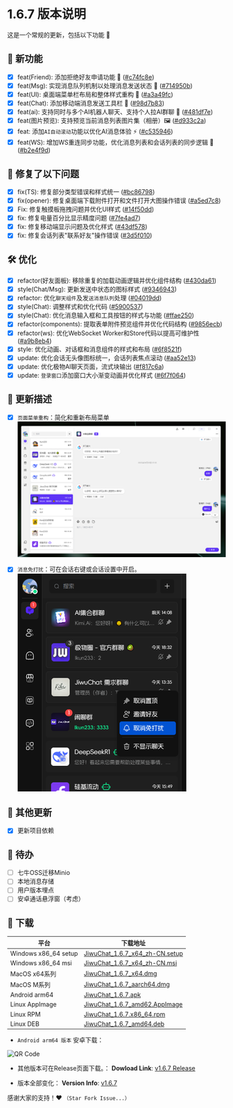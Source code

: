 # 1.6.7 版本说明

这是一个常规的更新，包括以下功能 🧪

## 🔮 新功能

- [x] feat(Friend): 添加拒绝好友申请功能 📌 ([#c74fc8e](https://github.com/KiWi233333/JiwuChat/commit/c74fc8e))
- [x] feat(Msg): 实现消息队列机制以处理消息发送状态 📨 ([#714950b](https://github.com/KiWi233333/JiwuChat/commit/714950b))
- [x] feat(UI): 桌面端菜单栏布局和整体样式重构 🎨 ([#a3a49fc](https://github.com/KiWi233333/JiwuChat/commit/a3a49fc))
- [x] feat(Chat): 添加移动端消息发送工具栏 📱 ([#98d7b83](https://github.com/KiWi233333/JiwuChat/commit/98d7b83))
- [x] feat(ai): 支持同时与多个AI机器人聊天、支持个人拉AI群聊 🤖 ([#481df7e](https://github.com/KiWi233333/JiwuChat/commit/481df7e))
- [x] feat(图片预览): 支持预览当前消息列表图片集（相册）🖼️ ([#d933c2a](https://github.com/KiWi233333/JiwuChat/commit/d933c2a))
- [x] feat: 添加`AI自动滚动`功能以优化AI消息体验 ⚡ ([#c535946](https://github.com/KiWi233333/JiwuChat/commit/c535946))
- [x] feat(WS): 增加WS重连同步功能，优化消息列表和会话列表的同步逻辑 🔄 ([#b2e4f9d](https://github.com/KiWi233333/JiwuChat/commit/b2e4f9d))

## 🔨 修复了以下问题

- [x] fix(TS): 修复部分类型错误和样式统一 ([#bc86798](https://github.com/KiWi233333/JiwuChat/commit/bc86798))
- [x] fix(opener): 修复桌面端下载附件打开和文件打开大图操作错误 ([#a5ed7c8](https://github.com/KiWi233333/JiwuChat/commit/a5ed7c8))
- [x] Fix: 修复触摸板拖拽问题并优化UI样式 ([#14f50dd](https://github.com/KiWi233333/JiwuChat/commit/14f50dd))
- [x] fix: 修复电量百分比显示精度问题 ([#7fe4ad7](https://github.com/KiWi233333/JiwuChat/commit/7fe4ad7))
- [x] fix: 修复移动端显示问题及优化样式 ([#43df578](https://github.com/KiWi233333/JiwuChat/commit/43df578))
- [x] fix: 修复会话列表"联系好友"操作错误 ([#3d5f010](https://github.com/KiWi233333/JiwuChat/commit/3d5f010))

## 🛠️ 优化

- [x] refactor(好友面板): 移除重复的加载动画逻辑并优化组件结构 ([#430da61](https://github.com/KiWi233333/JiwuChat/commit/430da61))
- [x] style(Chat/Msg): 更新发送中状态的图标样式 ([#9346943](https://github.com/KiWi233333/JiwuChat/commit/9346943))
- [x] refactor: 优化`聊天组件`及发`送消息队列`处理 ([#04019dd](https://github.com/KiWi233333/JiwuChat/commit/04019dd))
- [x] style(Chat): 调整样式和优化代码 ([#5900537](https://github.com/KiWi233333/JiwuChat/commit/5900537))
- [x] style(Chat): 优化消息输入框和工具按钮的样式与功能 ([#ffae250](https://github.com/KiWi233333/JiwuChat/commit/ffae250))
- [x] refactor(components): 提取表单附件预览组件并优化代码结构 ([#9856ecb](https://github.com/KiWi233333/JiwuChat/commit/9856ecb))
- [x] refactor(ws): 优化WebSocket Worker和Store代码以提高可维护性 ([#a9b8eb4](https://github.com/KiWi233333/JiwuChat/commit/a9b8eb4))
- [x] style: 优化动画、对话框和消息组件的样式和布局 ([#6f8521f](https://github.com/KiWi233333/JiwuChat/commit/6f8521f))
- [x] update: 优化会话无头像图标统一，会话列表焦点滚动 ([#aa52e13](https://github.com/KiWi233333/JiwuChat/commit/aa52e13))
- [x] update: 优化极物AI聊天页面，流式块输出 ([#f817c6a](https://github.com/KiWi233333/JiwuChat/commit/f817c6a))
- [x] update: `登录窗口`添加窗口大小渐变动画并优化样式 ([#6f7f064](https://github.com/KiWi233333/JiwuChat/commit/6f7f064))

## 🤯 更新描述

- [x] `页面菜单重构`：简化和重新布局菜单
      ![菜单页面重构](/.github/releasemd/assets/v1.6.7/image.png)

- [x] `消息免打扰`：可在会话右键或会话设置中开启。
      ![消息免打扰](/.github/releasemd/assets/v1.6.7/image-1.png)

## 🧿 其他更新

- [x] 更新项目依赖

## 📌 待办

- [ ] 七牛OSS迁移Minio
- [ ] 本地消息存储
- [ ] 用户版本埋点
- [ ] 安卓通话悬浮窗（考虑）

## 🧪 下载

| 平台                 | 下载地址                                                                                                                       |
| -------------------- | ------------------------------------------------------------------------------------------------------------------------------ |
| Windows x86_64 setup | [JiwuChat_1.6.7_x64_zh-CN.setup](https://github.com/KiWi233333/JiwuChat/releases/download/v1.6.7/JiwuChat_1.6.7_x64-setup.exe) |
| Windows x86_64 msi   | [JiwuChat_1.6.7_x64_zh-CN.msi](https://github.com/KiWi233333/JiwuChat/releases/download/v1.6.7/JiwuChat_1.6.7_x64_zh-CN.msi)   |
| MacOS x64系列        | [JiwuChat_1.6.7_x64.dmg](https://github.com/KiWi233333/JiwuChat/releases/download/v1.6.7/JiwuChat_1.6.7_x64.dmg)               |
| MacOS M系列          | [JiwuChat_1.6.7_aarch64.dmg](https://github.com/KiWi233333/JiwuChat/releases/download/v1.6.7/JiwuChat_1.6.7_aarch64.dmg)       |
| Android arm64        | [JiwuChat_1.6.7.apk](https://github.com/KiWi233333/JiwuChat/releases/download/v1.6.7/JiwuChat_1.6.7.apk)                       |
| Linux AppImage       | [JiwuChat_1.6.7_amd62.AppImage](https://github.com/KiWi233333/JiwuChat/releases/download/v1.6.7/JiwuChat_1.6.7_amd64.AppImage) |
| Linux RPM            | [JiwuChat_1.6.7.x86_64.rpm](https://github.com/KiWi233333/JiwuChat/releases/download/v1.6.7/JiwuChat-1.6.7-1.x86_64.rpm)       |
| Linux DEB            | [JiwuChat_1.6.7_amd64.deb](https://github.com/KiWi233333/JiwuChat/releases/download/v1.6.7/JiwuChat_1.6.7_amd64.deb)           |

- `Android arm64 版本` 安卓下载：

![QR Code](https://api.jiwu.kiwi2333.top/res/qrcode/stream?content=/releases/download/v1.6.7/JiwuChat_1.6.7.apk&w=200&h=200)

- 其他版本可在Release页面下载。：
  **Dowload Link**: [v1.6.7 Release](https://github.com/KiWi233333/JiwuChat/releases/tag/v1.6.7)

- 版本全部变化：
  **Version Info**: [v1.6.7](https://github.com/KiWi233333/JiwuChat/blob/main/.github/releasemd/v1.6.7.md)

感谢大家的支持！❤ `（Star Fork Issue...）`
